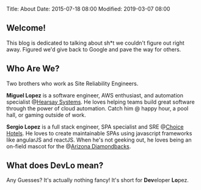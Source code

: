 Title: About
Date: 2015-07-18 08:00
Modified: 2019-03-07 08:00

## **Welcome!**

This blog is dedicated to talking about sh*t we couldn't figure out right away. Figured we'd give back to Google and pave the way for others. 

## **Who Are We?**

Two brothers who work as Site Reliability Engineers.

**Miguel Lopez** is a software engineer, AWS enthusiast, and automation specialist @[Hearsay Systems](https://hearsaysystems.com/). 
He loves helping teams build great software through the power of cloud automation. Catch him @ happy hour, a pool hall, or gaming outside of work.

**Sergio Lopez** is a full stack engineer, SPA specialist and SRE @[Choice Hotels](https://www.choicehotels.com/). He loves to create maintainable SPAs using javascript frameworks like angularJS and reactJS. When he's not geeking out, he loves being an on-field mascot for the @[Arizona Diamondbacks](http://arizona.diamondbacks.mlb.com/ari/fan_forum/legends_sweeps.jsp).

## **What does DevLo mean?**

Any Guesses? It's actually nothing fancy! It's short for **Dev**eloper **Lo**pez.
